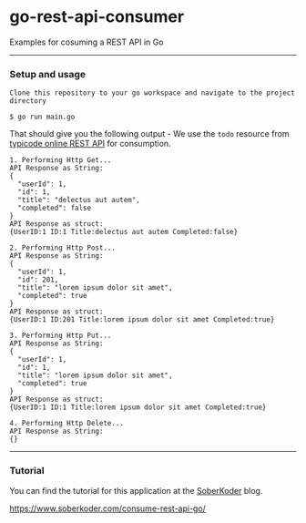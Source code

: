 # go-rest-api-consumer

Examples for cosuming a REST API in Go

***
### Setup and usage
```
Clone this repository to your go workspace and navigate to the project directory
```

```
$ go run main.go
```
That should give you the following output - We use the `todo` resource from [typicode online REST API](https://jsonplaceholder.typicode.com/) for consumption.
```
1. Performing Http Get...
API Response as String:
{
  "userId": 1,
  "id": 1,
  "title": "delectus aut autem",
  "completed": false
}
API Response as struct:
{UserID:1 ID:1 Title:delectus aut autem Completed:false}

2. Performing Http Post...
API Response as String:
{
  "userId": 1,
  "id": 201,
  "title": "lorem ipsum dolor sit amet",
  "completed": true
}
API Response as struct:
{UserID:1 ID:201 Title:lorem ipsum dolor sit amet Completed:true}

3. Performing Http Put...
API Response as String:
{
  "userId": 1,
  "id": 1,
  "title": "lorem ipsum dolor sit amet",
  "completed": true
}
API Response as struct:
{UserID:1 ID:1 Title:lorem ipsum dolor sit amet Completed:true}

4. Performing Http Delete...
API Response as String:
{}
```

***
### Tutorial

You can find the tutorial for this application at the [SoberKoder](https://www.soberkoder.com/) blog.

https://www.soberkoder.com/consume-rest-api-go/
